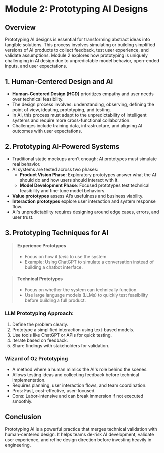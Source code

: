 # Module 2: Prototyping AI Designs

## Overview
Prototyping AI designs is essential for transforming abstract ideas into tangible solutions. This process involves simulating or building simplified versions of AI products to collect feedback, test user experience, and validate assumptions. Module 2 explores how prototyping is uniquely challenging in AI design due to unpredictable model behavior, open-ended inputs, and user expectations.

## 1. Human-Centered Design and AI
- **Human-Centered Design (HCD)** prioritizes empathy and user needs over technical feasibility.
- The design process involves: understanding, observing, defining the point of view, ideating, prototyping, and testing.
- In AI, this process must adapt to the unpredictability of intelligent systems and require more cross-functional collaboration.
- Challenges include training data, infrastructure, and aligning AI outcomes with user expectations.

## 2. Prototyping AI-Powered Systems
- Traditional static mockups aren’t enough; AI prototypes must simulate real behavior.
- AI systems are tested across two phases:
  - **Product Vision Phase**: Exploratory prototypes answer what the AI should do and how users should interact with it.
  - **Model Development Phase**: Focused prototypes test technical feasibility and fine-tune model behaviors.
- **Value prototypes** assess AI’s usefulness and business viability.
- **Interaction prototypes** explore user interaction and system response flow.
- AI's unpredictability requires designing around edge cases, errors, and user trust.

## 3. Prototyping Techniques for AI
> #### Experience Prototypes
> - Focus on how it *feels* to use the system.
> - Example: Using ChatGPT to simulate a conversation instead of building a chatbot interface.

> #### Technical Prototypes
> - Focus on whether the system can technically function.
> - Use large language models (LLMs) to quickly test feasibility before building a full product.

### LLM Prototyping Approach:
1. Define the problem clearly.
2. Prototype a simplified interaction using text-based models.
3. Use tools like ChatGPT or APIs for quick testing.
4. Iterate based on feedback.
5. Share findings with stakeholders for validation.

### Wizard of Oz Prototyping
- A method where a human mimics the AI's role behind the scenes.
- Allows testing ideas and collecting feedback before technical implementation.
- Requires planning, user interaction flows, and team coordination.
- Pros: Fast, cost-effective, user-focused.
- Cons: Labor-intensive and can break immersion if not executed smoothly.

## Conclusion
Prototyping AI is a powerful practice that merges technical validation with human-centered design. It helps teams de-risk AI development, validate user experience, and refine design direction before investing heavily in engineering.
